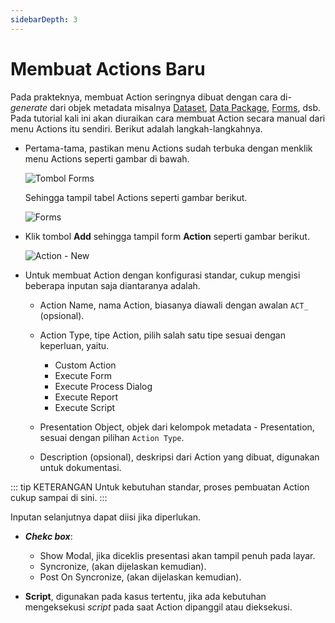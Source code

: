 ```yaml
---
sidebarDepth: 3
---
```


# Membuat Actions Baru

Pada prakteknya, membuat Action seringnya dibuat dengan cara di-_generate_ dari objek metadata misalnya [Dataset](../datasets/create-datapackage-form-action.md), [Data Package](../datapackages/), [Forms](../forms/), dsb. Pada tutorial kali ini akan diuraikan cara membuat Action secara manual dari menu Actions itu sendiri. Berikut adalah langkah-langkahnya.

- Pertama-tama, pastikan menu Actions sudah terbuka dengan menklik menu Actions seperti gambar di bawah.

  ![Tombol Forms](/images/btn-act.png)

  Sehingga tampil tabel Actions seperti gambar berikut.

  ![Forms](/images/app-actions.png)

- Klik tombol **Add** sehingga tampil form **Action** seperti gambar berikut.

  ![Action - New](/images/action-form.png)

- Untuk membuat Action dengan konfigurasi standar, cukup mengisi beberapa inputan saja diantaranya adalah.

  - Action Name, nama Action, biasanya diawali dengan awalan `ACT_` (opsional).
  - Action Type, tipe Action, pilih salah satu tipe sesuai dengan keperluan, yaitu.

    - Custom Action
    - Execute Form
    - Execute Process Dialog
    - Execute Report
    - Execute Script

  - Presentation Object, objek dari kelompok metadata - Presentation, sesuai dengan pilihan `Action Type`.

  - Description (opsional), deskripsi dari Action yang dibuat, digunakan untuk dokumentasi.

::: tip KETERANGAN
Untuk kebutuhan standar, proses pembuatan Action cukup sampai di sini.
:::

Inputan selanjutnya dapat diisi jika diperlukan.

- **_Chekc box_**:

  - Show Modal, jika diceklis presentasi akan tampil penuh pada layar.
  - Syncronize, (akan dijelaskan kemudian).
  - Post On Syncronize, (akan dijelaskan kemudian).

- **Script**, digunakan pada kasus tertentu, jika ada kebutuhan mengeksekusi _script_ pada saat Action dipanggil atau dieksekusi.
